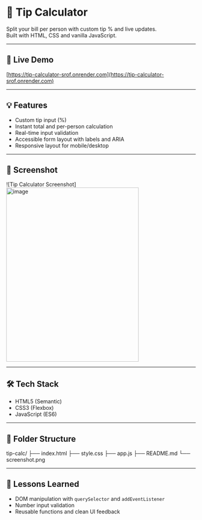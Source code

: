 # 🧮 Tip Calculator

Split your bill per person with custom tip % and live updates.  
Built with HTML, CSS and vanilla JavaScript.

---

## 🚀 Live Demo  
[https://tip-calculator-srof.onrender.com](https://tip-calculator-srof.onrender.com)


---

## 💡 Features
- Custom tip input (%)
- Instant total and per-person calculation
- Real-time input validation
- Accessible form layout with labels and ARIA
- Responsive layout for mobile/desktop

---

## 📸 Screenshot  
![Tip Calculator Screenshot]
<img width="352" height="463" alt="image" src="https://github.com/user-attachments/assets/2ecf6bce-f066-4726-8a8d-67e5d740755f" />


---

## 🛠️ Tech Stack
- HTML5 (Semantic)
- CSS3 (Flexbox)
- JavaScript (ES6)

---

## 📂 Folder Structure

tip-calc/
├── index.html
├── style.css
├── app.js
├── README.md
└── screenshot.png

---

## 🧠 Lessons Learned
- DOM manipulation with `querySelector` and `addEventListener`
- Number input validation
- Reusable functions and clean UI feedback



